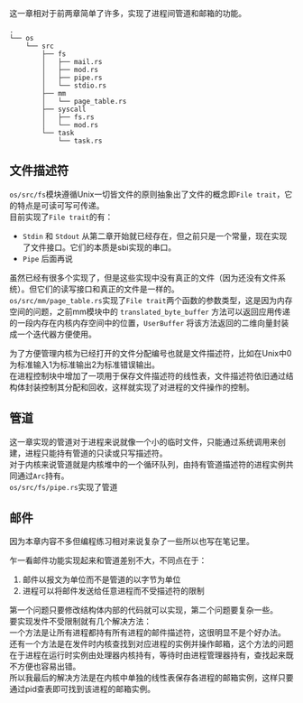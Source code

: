 这一章相对于前两章简单了许多，实现了进程间管道和邮箱的功能。

```
.
└── os
    └── src
        ├── fs
        │   ├── mail.rs
        │   ├── mod.rs
        │   ├── pipe.rs
        │   └── stdio.rs
        ├── mm
        │   └── page_table.rs
        ├── syscall
        │   ├── fs.rs
        │   └── mod.rs
        └── task
            └── task.rs
```

## 文件描述符

`os/src/fs`模块遵循Unix一切皆文件的原则抽象出了文件的概念即`File trait`，它的特点是可读可写可传递。  
目前实现了`File trait`的有：

- `Stdin` 和 `Stdout` 从第二章开始就已经存在，但之前只是一个常量，现在实现了文件接口。它们的本质是sbi实现的串口。
- `Pipe` 后面再说

虽然已经有很多个实现了，但是这些实现中没有真正的文件（因为还没有文件系统）。但它们的读写接口和真正的文件是一样的。  
`os/src/mm/page_table.rs`实现了`File trait`两个函数的参数类型，这是因为内存空间的问题，之前mm模块中的 `translated_byte_buffer` 方法可以返回应用传递的一段内存在内核内存空间中的位置，`UserBuffer` 将该方法返回的二维向量封装成一个迭代器方便使用。  

为了方便管理内核为已经打开的文件分配编号也就是文件描述符，比如在Unix中0为标准输入1为标准输出2为标准错误输出。  
在进程控制块中增加了一项用于保存文件描述符的线性表，文件描述符依旧通过结构体封装控制其分配和回收，这样就实现了对进程的文件操作的控制。

## 管道

这一章实现的管道对于进程来说就像一个小的临时文件，只能通过系统调用来创建，进程只能持有管道的只读或只写描述符。  
对于内核来说管道就是内核堆中的一个循环队列，由持有管道描述符的进程实例共同通过`Arc`持有。  
`os/src/fs/pipe.rs`实现了管道

## 邮件

因为本章内容不多但编程练习相对来说复杂了一些所以也写在笔记里。  

乍一看邮件功能实现起来和管道差别不大，不同点在于：

1. 邮件以报文为单位而不是管道的以字节为单位
2. 进程可以将邮件发送给任意进程而不受描述符的限制

第一个问题只要修改结构体内部的代码就可以实现，第二个问题要复杂一些。  
要实现发件不受限制就有几个解决方法：  
一个方法是让所有进程都持有所有进程的邮件描述符，这很明显不是个好办法。  
还有一个方法是在发件时内核查找到对应进程的实例并操作邮箱，这个方法的问题在于进程在运行时实例由处理器内核持有，等待时由进程管理器持有，查找起来既不方便也容易出错。  
所以我最后的解决方法是在内核中单独的线性表保存各进程的邮箱实例，这样只要通过pid查表即可找到该进程的邮箱实例。